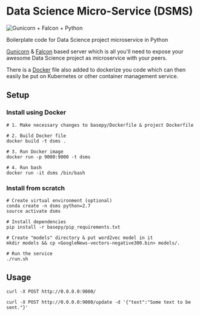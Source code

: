 # Data Science Micro-Service (DSMS)

![Gunicorn + Falcon + Python](https://i.imgur.com/5RycsTo.jpg)

Boilerplate code for Data Science project microservice in Python

[Gunicorn](http://gunicorn.org/) & [Falcon](https://falconframework.org/) based server which is all you'll need to expose your awesome Data Science project as microservice with your peers.

There is a [Docker](https://www.docker.com/) file also added to dockerize you code which can then easily be put on Kubernetes or other container management service. 

## Setup
### Install using Docker
```
# 1. Make necessary changes to basepy/Dockerfile & project Dockerfile

# 2. Build Docker file
docker build -t dsms .

# 3. Run Docker image
docker run -p 9000:9000 -t dsms

# 4. Run bash
docker run -it dsms /bin/bash
```

### Install from scratch
```
# Create virtual environment (optional)
conda create -n dsms python=2.7
source activate dsms

# Install dependencies
pip install -r basepy/pip_requirements.txt

# Create "models" directory & put word2vec model in it
mkdir models && cp <GoogleNews-vectors-negative300.bin> models/.

# Run the service
./run.sh
```

## Usage
`curl -X POST http://0.0.0.0:9000/`

`curl -X POST http://0.0.0.0:9000/update -d '{"text":"Some text to be sent."}'`
